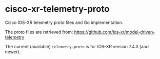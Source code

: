 # cisco-xr-telemetry-proto
Cisco IOS-XR telemetry proto files and Go implementation.

The proto files are retrieved from: https://github.com/ios-xr/model-driven-telemetry

The current (available) `telemetry.proto` is for IOS-XR version 7.4.3 (and newer).
